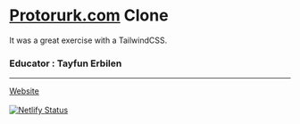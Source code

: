 # [Protorurk.com](https://prototurk.com/) Clone
It was a great exercise with a TailwindCSS.
### Educator : Tayfun Erbilen
----------------
[Website](https://prototurkclone.netlify.app/) <br><br>
[![Netlify Status](https://api.netlify.com/api/v1/badges/9cfa1e15-f1e1-49d4-8945-dc3736ea7afa/deploy-status)](https://app.netlify.com/sites/prototurkclone/deploys)
